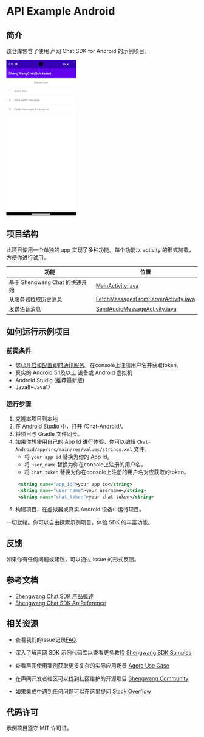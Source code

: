 # API Example Android

## 简介

该仓库包含了使用 声网 Chat SDK for Android 的示例项目。

<img src="image/android_api_example_functions.png" style="zoom:50%;" />

## 项目结构

此项目使用一个单独的 app 实现了多种功能。每个功能以 activity 的形式加载，方便你进行试用。

| 功能                                             | 位置                                                                                                                    |
| ------------------------------------------------ | ----------------------------------------------------------------------------------------------------------------------- |
| 基于 Shengwang Chat 的快速开始                                    | [MainActivity.java](https://github.com/Shengwang-Lab/Shengwang-Chat-API-Examples/blob/main/Chat-Android/app/src/main/java/io/agora/agorachatquickstart/MainActivity.java)                  |
| 从服务器拉取历史消息                               | [FetchMessagesFromServerActivity.java](https://github.com/Shengwang-Lab/Shengwang-Chat-API-Examples/blob/main/Chat-Android/app/src/main/java/io/agora/agorachatquickstart/FetchMessagesFromServerActivity.java)                  |
| 发送语音消息                                     | [SendAudioMessageActivity.java](https://github.com/Shengwang-Lab/Shengwang-Chat-API-Examples/blob/main/Chat-Android/app/src/main/java/io/agora/agorachatquickstart/SendAudioMessageActivity.java)                  |


## 如何运行示例项目

### 前提条件
- 您已[开启和配置即时通讯服务](https://im.shengwang.cn/docs/sdk/android/enable_im.html)。在console上注册用户名并获取token。
- 真实的 Android 5.1及以上 设备或 Android 虚拟机
- Android Studio (推荐最新版)
- Java8~Java17

### 运行步骤

1. 克隆本项目到本地
2. 在 Android Studio 中，打开 /Chat-Android/。
3. 将项目与 Gradle 文件同步。
4. 如果你想使用自己的 App Id 进行体验，你可以编辑 `Chat-Android/app/src/main/res/values/strings.xml` 文件。
   - 将 `your app id` 替换为你的 App Id。
   - 将 `user_name` 替换为你在console上注册的用户名。
   - 将 `chat_token` 替换为你在console上注册的用户名对应获取的token。
   ``` xml
    <string name="app_id">your app id</string>
    <string name="user_name">your username</string>
    <string name="chat_token">your chat token</string>
   ```
5. 构建项目，在虚拟器或真实 Android 设备中运行项目。

一切就绪。你可以自由探索示例项目，体验 SDK 的丰富功能。

## 反馈

如果你有任何问题或建议，可以通过 issue 的形式反馈。

## 参考文档

- [Shengwang Chat SDK 产品概述](https://im.shengwang.cn/docs/sdk/android/document_index.html)
- [Shengwang Chat SDK ApiReference](https://im.shengwang.cn/sdkdocs/chat1.x/android/annotated.html)

## 相关资源

- 查看我们的issue记录[FAQ](https://doc.shengwang.cn/faq/list).

- 深入了解声网 SDK 示例代码库以查看更多教程 [Shengwang SDK Samples](https://github.com/Shengwang-Lab)

- 查看声网使用案例获取更多复杂的实际应用场景 [Agora Use Case](https://github.com/AgoraIO-usecase)

- 在声网开发者社区可以找到社区维护的开源项目 [Shengwang Community](https://github.com/Shengwang-Lab)

- 如果集成中遇到任何问题可以在这里提问 [Stack Overflow](https://stackoverflow.com/questions/tagged/agora.io)

## 代码许可

示例项目遵守 MIT 许可证。
